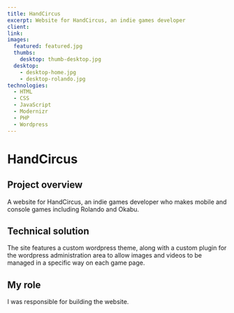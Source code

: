 ```yaml
---
title: HandCircus
excerpt: Website for HandCircus, an indie games developer
client:
link:
images:
  featured: featured.jpg
  thumbs:
    desktop: thumb-desktop.jpg
  desktop:
    - desktop-home.jpg
    - desktop-rolando.jpg
technologies:
  - HTML
  - CSS
  - JavaScript
  - Modernizr
  - PHP
  - Wordpress
---
```


# HandCircus

## Project overview

A website for HandCircus, an indie games developer who makes mobile and console games including Rolando and Okabu.

## Technical solution

The site features a custom wordpress theme, along with a custom plugin for the wordpress administration area to allow images and videos to be managed in a specific way on each game page.

## My role

I was responsible for building the website.

